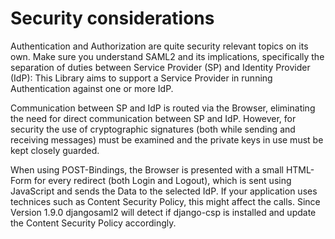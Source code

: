 Security considerations
=======================

Authentication and Authorization are quite security relevant topics on its own.
Make sure you understand SAML2 and its implications, specifically the
separation of duties between Service Provider (SP) and Identity Provider (IdP):
This Library aims to support a Service Provider in running Authentication
against one or more IdP.

Communication between SP and IdP is routed via the Browser, eliminating the
need for direct communication between SP and IdP. However, for security the use
of cryptographic signatures (both while sending and receiving messages) must be
examined and the private keys in use must be kept closely guarded.

When using POST-Bindings, the Browser is presented with a small HTML-Form for
every redirect (both Login and Logout), which is sent using JavaScript and
sends the Data to the selected IdP. If your application uses technices such as
Content Security Policy, this might affect the calls. Since Version 1.9.0
djangosaml2 will detect if django-csp is installed and update the Content
Security Policy accordingly.
